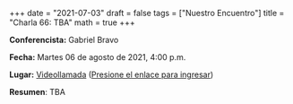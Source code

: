 +++
date      = "2021-07-03"
draft     = false
tags      = ["Nuestro Encuentro"]
title     = "Charla 66: TBA"
math      = true
+++

**Conferencista:**  Gabriel Bravo

**Fecha:** Martes 06 de agosto de 2021, 4:00 p.m.

**Lugar:** [Videollamada](https://meet.google.com/izy-pzig-pbf)  ([Presione el enlace para ingresar](https://meet.google.com/izy-pzig-pbf))

**Resumen**: TBA
